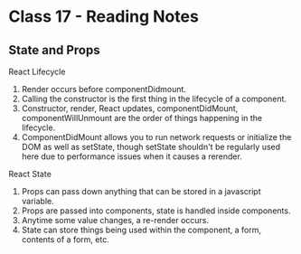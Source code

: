 # Class 17 - Reading Notes

## State and Props

React Lifecycle
1. Render occurs before componentDidmount.
2. Calling the constructor is the first thing in the lifecycle of a component.
3. Constructor, render, React updates, componentDidMount, componentWillUnmount are the order of things happening in the lifecycle.
4. ComponentDidMount allows you to run network requests or initialize the DOM as well as setState, though setState shouldn't be regularly used here due to performance issues when it causes a rerender.

React State
1. Props can pass down anything that can be stored in a javascript variable.
2. Props are passed into components, state is handled inside components.
4. Anytime some value changes, a re-render occurs.
5. State can store things being used within the component, a form, contents of a form, etc. 
